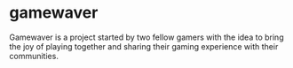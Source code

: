 # gamewaver
Gamewaver is a project started by two fellow gamers with the idea to bring the joy of playing together and sharing their gaming experience with their communities.
